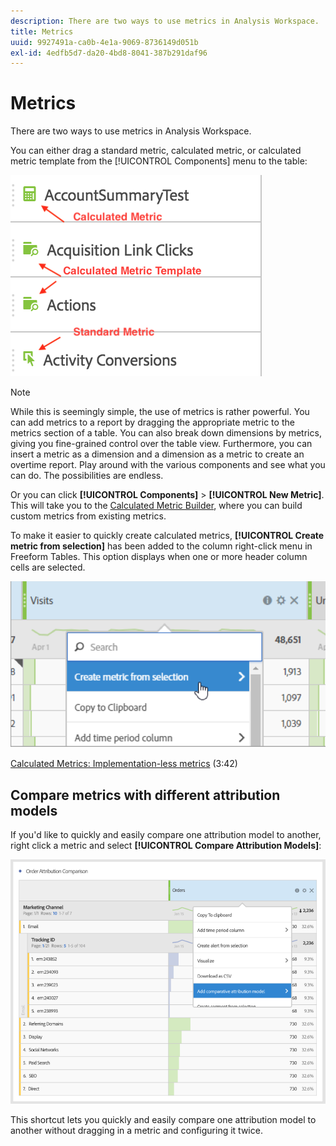 ```yaml
---
description: There are two ways to use metrics in Analysis Workspace.
title: Metrics
uuid: 9927491a-ca0b-4e1a-9069-8736149d051b
exl-id: 4edfb5d7-da20-4bd8-8041-387b291daf96
---
```

# Metrics

There are two ways to use metrics in Analysis Workspace.

You can either drag a standard metric, calculated metric, or calculated metric template from the [!UICONTROL Components] menu to the table:

![](assets/metrics_icons.png)

>[!NOTE]
>
>While this is seemingly simple, the use of metrics is rather powerful. You can add metrics to a report by dragging the appropriate metric to the metrics section of a table. You can also break down dimensions by metrics, giving you fine-grained control over the table view. Furthermore, you can insert a metric as a dimension and a dimension as a metric to create an overtime report. Play around with the various components and see what you can do. The possibilities are endless.

Or you can click **[!UICONTROL Components]** > **[!UICONTROL New Metric]**. This will take you to the [Calculated Metric Builder](/help/components/calc-metrics/calc-metr-overview.md), where you can build custom metrics from existing metrics.

To make it easier to quickly create calculated metrics, **[!UICONTROL Create metric from selection]** has been added to the column right-click menu in Freeform Tables. This option displays when one or more header column cells are selected.

![](assets/calc_metrics.png)

[Calculated Metrics: Implementation-less metrics](https://experienceleague.adobe.com/docs/analytics-learn/tutorials/components/calculated-metrics/calculated-metrics-implementationless-metrics.html) (3:42)

## Compare metrics with different attribution models

If you'd like to quickly and easily compare one attribution model to another, right click a metric and select **[!UICONTROL Compare Attribution Models]**:

![Compare attribution](assets/compare-attribution.png)

This shortcut lets you quickly and easily compare one attribution model to another without dragging in a metric and configuring it twice.
